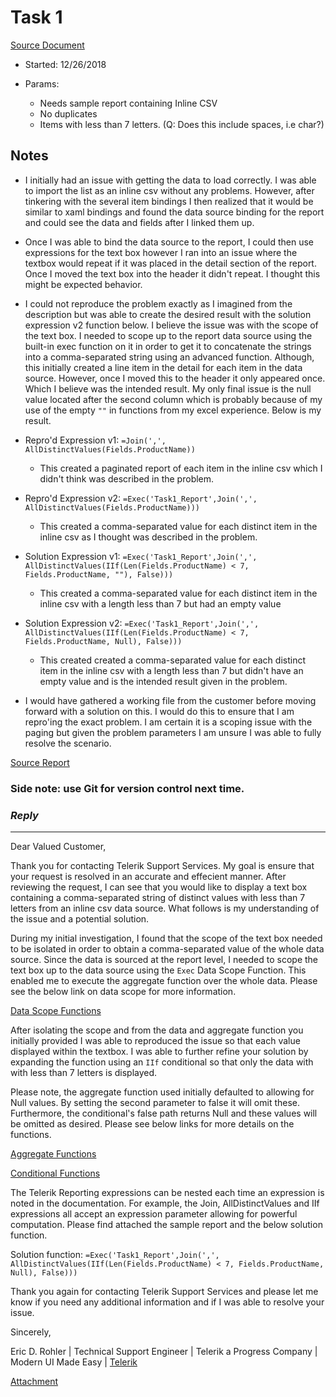 # Task 1
[Source Document](./TSE-Task1.docx)
- Started: 12/26/2018

- Params:
    * Needs sample report containing Inline CSV
    * No duplicates
    * Items with less than 7 letters. (Q: Does this include spaces, i.e char?)

## Notes

- I initially had an issue with getting the data to load correctly. I was able to import the list as an inline csv without any problems. However, after tinkering with the several item bindings I then realized that it would be similar to xaml bindings and found the data source binding for the report and could see the data and fields after I linked them up.

- Once I was able to bind the data source to the report, I could then use expressions for the text box however I ran into an issue where the textbox would repeat if it was placed in the detail section of the report. Once I moved the text box into the header it didn't repeat. I thought this might be expected behavior.

- I could not reproduce the problem exactly as I imagined from the description but was able to create the desired result with the solution expression v2 function below. I believe the issue was with the scope of the text box. I needed to scope up to the report data source using the built-in exec function on it in order to get it to concatenate the strings into a comma-separated string using an advanced function. Although, this initially created a line item in the detail for each item in the data source. However, once I moved this to the header it only appeared once. Which I believe was the intended result. My only final issue is the null value located after the second column which is probably because of my use of the empty ```""``` in functions from my excel experience. Below is my result.

- Repro'd Expression v1:
```=Join(',', AllDistinctValues(Fields.ProductName))```
    * This created a paginated report of each item in the inline csv which I didn't think was described in the problem.
- Repro'd Expression v2:
```=Exec('Task1_Report',Join(',', AllDistinctValues(Fields.ProductName)))```
    * This created a comma-separated value for each distinct item in the inline csv as I thought was described in the problem.
- Solution Expression v1:
```=Exec('Task1_Report',Join(',', AllDistinctValues(IIf(Len(Fields.ProductName) < 7, Fields.ProductName, ""), False)))```
    * This created a comma-separated value for each distinct item in the inline csv with a length less than 7 but had an empty value
- Solution Expression v2:
```=Exec('Task1_Report',Join(',', AllDistinctValues(IIf(Len(Fields.ProductName) < 7, Fields.ProductName, Null), False)))```
    * This created created a comma-separated value for each distinct item in the inline csv with a length less than 7 but didn't have an empty value and is the intended result given in the problem.

- I would have gathered a working file from the customer before moving forward with a solution on this. I would do this to ensure that I am repro'ing the exact problem. I am certain it is a scoping issue with the paging but given the problem parameters I am unsure I was able to fully resolve the scenario.

[Source Report](./Task1_Report.trdp)

### Side note: use Git for version control next time.

### _Reply_
---
Dear Valued Customer, 

Thank you for contacting Telerik Support Services. My goal is ensure that your request is resolved in an accurate and effecient manner. After reviewing the request, I can see that you would like to display a text box containing a comma-separated string of distinct values with less than 7 letters from an inline csv data source. What follows is my understanding of the issue and a potential solution. 

During my initial investigation, I found that the scope of the text box needed to be isolated in order to obtain a comma-separated value of the whole data source. Since the data is sourced at the report level, I needed to scope the text box up to the data source using the ```Exec``` Data Scope Function. This enabled me to execute the aggregate function over the whole data. Please see the below link on data scope for more information.

[Data Scope Functions](https://docs.telerik.com/reporting/expressions-data-functions)

After isolating the scope and from the data and aggregate function you initially provided I was able to reproduced the issue so that each value displayed within the textbox. I was able to further refine your solution by expanding the function using an ```IIf``` conditional so that only the data with with less than 7 letters is displayed. 

Please note, the aggregate function used initially defaulted to allowing for Null values. By setting the second parameter to false it will omit these. Furthermore, the conditional's false path returns Null and these values will be omitted as desired. Please see below links for more details on the functions.

[Aggregate Functions](https://docs.telerik.com/reporting/expressions-aggregate-functions)

[Conditional Functions](https://docs.telerik.com/reporting/expressions-evaluation-flow-functions)

The Telerik Reporting expressions can be nested each time an expression is noted in the documentation. For example, the Join, AllDistinctValues and IIf expressions all accept an expression parameter allowing for powerful computation. Please find attached the sample report and the below solution function.

Solution function: ```=Exec('Task1_Report',Join(',', AllDistinctValues(IIf(Len(Fields.ProductName) < 7, Fields.ProductName, Null), False)))```

Thank you again for contacting Telerik Support Services and please let me know if you need any additional information and if I was able to resolve your issue.



Sincerely, 

Eric D. Rohler |
Technical Support Engineer |
Telerik a Progress Company |
Modern UI Made Easy |
[Telerik](https://www.telerik.com)

[Attachment](./Task1_Report.trdp)